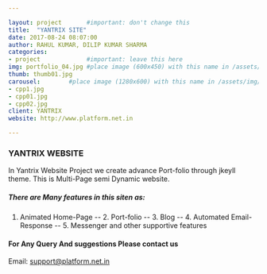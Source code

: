 ```yaml
---

layout: project       #important: don't change this
title:  "YANTRIX SITE"
date: 2017-08-24 08:07:00
author: RAHUL KUMAR, DILIP KUMAR SHARMA
categories:
- project             #important: leave this here
img: portfolio_04.jpg #place image (600x450) with this name in /assets/img/project/
thumb: thumb01.jpg
carousel:        #place image (1280x600) with this name in /assets/img/project/carousel/
- cpp1.jpg
- cpp01.jpg
- cpp02.jpg
client: YANTRIX
website: http://www.platform.net.in

---
```

### YANTRIX WEBSITE
In Yantrix Website Project we create advance Port-folio through jkeyll theme. This is Multi-Page semi Dynamic website.
##### There are Many features in this siten as:

   1. Animated Home-Page
-- 2. Port-folio
-- 3. Blog
-- 4. Automated Email-Response
-- 5. Messenger and other supportive features

#### For Any Query And suggestions Please contact us
  Email: support@platform.net.in
